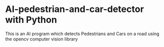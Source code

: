 # AI-pedestrian-and-car-detector with Python
This is an AI program which detects Pedestrians and Cars on a road using the opencv computer vision library 
